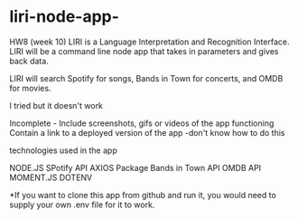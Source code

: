 # liri-node-app-
HW8 (week 10)
LIRI is a Language Interpretation and Recognition Interface. LIRI will be a command line node app that takes in parameters and gives back data.

LIRI will search Spotify for songs, Bands in Town for concerts, and OMDB for movies.

I tried but it doesn't work

Incomplete - Include screenshots, gifs or videos of the app functioning
Contain a link to a deployed version of the app -don't know how to do this


technologies used in the app

NODE.JS
SPotify API
AXIOS Package
Bands in Town API
OMDB API
MOMENT.JS
DOTENV

*If you want to clone this app from github and run it, you would need to supply your own .env file for it to work.
